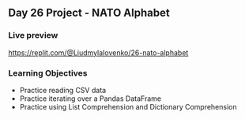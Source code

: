 ## Day 26 Project - NATO Alphabet

### Live preview
https://replit.com/@LiudmylaIovenko/26-nato-alphabet

### Learning Objectives
* Practice reading CSV data
* Practice iterating over a Pandas DataFrame
* Practice using List Comprehension and Dictionary Comprehension
